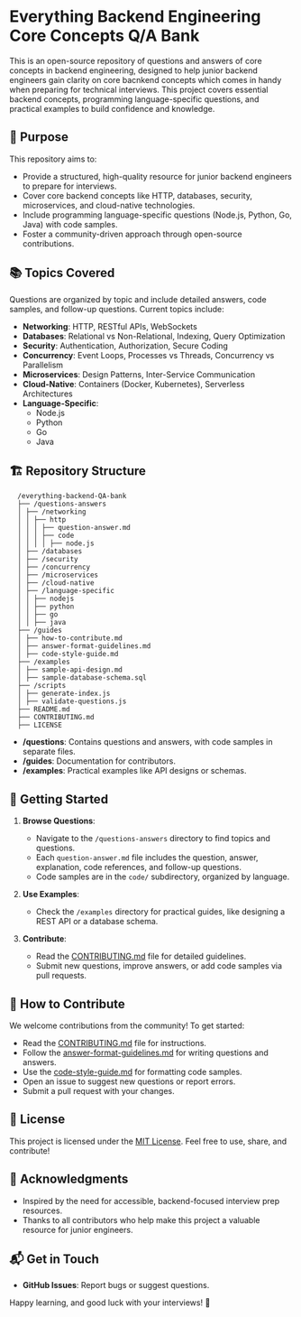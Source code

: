 # Everything Backend Engineering Core Concepts Q/A Bank

This is an open-source repository of questions and answers of core concepts in backend engineering, designed to help junior backend engineers gain clarity on core bacnkend concepts which comes in handy when preparing for technical interviews. This project covers essential backend concepts, programming language-specific questions, and practical examples to build confidence and knowledge.

## 🎯 Purpose

This repository aims to:

- Provide a structured, high-quality resource for junior backend engineers to prepare for interviews.
- Cover core backend concepts like HTTP, databases, security, microservices, and cloud-native technologies.
- Include programming language-specific questions (Node.js, Python, Go, Java) with code samples.
- Foster a community-driven approach through open-source contributions.

## 📚 Topics Covered

Questions are organized by topic and include detailed answers, code samples, and follow-up questions. Current topics include:

- **Networking**: HTTP, RESTful APIs, WebSockets
- **Databases**: Relational vs Non-Relational, Indexing, Query Optimization
- **Security**: Authentication, Authorization, Secure Coding
- **Concurrency**: Event Loops, Processes vs Threads, Concurrency vs Parallelism
- **Microservices**: Design Patterns, Inter-Service Communication
- **Cloud-Native**: Containers (Docker, Kubernetes), Serverless Architectures
- **Language-Specific**:
  - Node.js
  - Python
  - Go
  - Java

## 🏗️ Repository Structure

      /everything-backend-QA-bank
      ├── /questions-answers
      │ ├── /networking
      │ │ ├── http
      │ │ │ ├── question-answer.md
      │ │ │ ├── code
      │ │ │ │ ├── node.js
      │ ├── /databases
      │ ├── /security
      │ ├── /concurrency
      │ ├── /microservices
      │ ├── /cloud-native
      │ ├── /language-specific
      │ │ ├── nodejs
      │ │ ├── python
      │ │ ├── go
      │ │ ├── java
      ├── /guides
      │ ├── how-to-contribute.md
      │ ├── answer-format-guidelines.md
      │ ├── code-style-guide.md
      ├── /examples
      │ ├── sample-api-design.md
      │ ├── sample-database-schema.sql
      ├── /scripts
      │ ├── generate-index.js
      │ ├── validate-questions.js
      ├── README.md
      ├── CONTRIBUTING.md
      ├── LICENSE

- **/questions**: Contains questions and answers, with code samples in separate files.
- **/guides**: Documentation for contributors.
- **/examples**: Practical examples like API designs or schemas.
<!-- - **/scripts**: Utility scripts for automation. -->

## 🚀 Getting Started

1. **Browse Questions**:

   - Navigate to the `/questions-answers` directory to find topics and questions.
   - Each `question-answer.md` file includes the question, answer, explanation, code references, and follow-up questions.
   - Code samples are in the `code/` subdirectory, organized by language.

2. **Use Examples**:

   - Check the `/examples` directory for practical guides, like designing a REST API or a database schema.

3. **Contribute**:
   - Read the [CONTRIBUTING.md](CONTRIBUTING.md) file for detailed guidelines.
   - Submit new questions, improve answers, or add code samples via pull requests.

## 🤝 How to Contribute

We welcome contributions from the community! To get started:

- Read the [CONTRIBUTING.md](CONTRIBUTING.md) file for instructions.
- Follow the [answer-format-guidelines.md](guides/answer-format-guidelines.md) for writing questions and answers.
- Use the [code-style-guide.md](guides/code-style-guide.md) for formatting code samples.
- Open an issue to suggest new questions or report errors.
- Submit a pull request with your changes.

## 📜 License

This project is licensed under the [MIT License](LICENSE). Feel free to use, share, and contribute!

## 🌟 Acknowledgments

- Inspired by the need for accessible, backend-focused interview prep resources.
- Thanks to all contributors who help make this project a valuable resource for junior engineers.

## 📬 Get in Touch

- **GitHub Issues**: Report bugs or suggest questions.
<!-- - **X**: Follow us at [@BackendPrepHub](https://x.com/BackendPrepHub) for updates.
- **Discord**: Join our community [link to be added] to discuss questions and share tips. -->

Happy learning, and good luck with your interviews! 🚀
